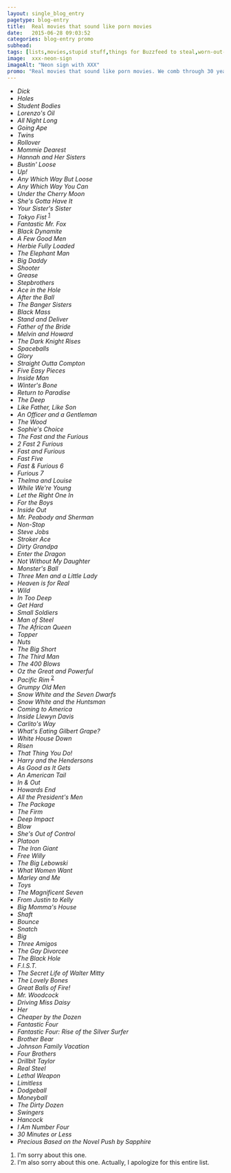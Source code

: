 ```yaml
---
layout: single_blog_entry
pagetype: blog-entry
title:  Real movies that sound like porn movies
date:   2015-06-28 09:03:52
categories: blog-entry promo
subhead:
tags: [lists,movies,stupid stuff,things for Buzzfeed to steal,worn-out-jokes]
image:  xxx-neon-sign
imageAlt: "Neon sign with XXX"
promo: "Real movies that sound like porn movies. We comb through 30 years of films so you don't have to."
---  
```


* *Dick*
* *Holes*
* *Student Bodies*
* *Lorenzo's Oil*
* *All Night Long*
* *Going Ape*
* *Twins*
* *Rollover*
* *Mommie Dearest*
* *Hannah and Her Sisters*
* *Bustin' Loose*
* *Up!*
* *Any Which Way But Loose*
* *Any Which Way You Can*
* *Under the Cherry Moon*
* *She's Gotta Have It*
* *Your Sister's Sister*
* *Tokyo Fist* <sup>[1][1]</sup>
* *Fantastic Mr. Fox*
* *Black Dynamite*
* *A Few Good Men*
* *Herbie Fully Loaded*
* *The Elephant Man*
* *Big Daddy*
* *Shooter*
* *Grease*
* *Stepbrothers*
* *Ace in the Hole*
* *After the Ball*
* *The Banger Sisters*
* *Black Mass*
* *Stand and Deliver*
* *Father of the Bride*
* *Melvin and Howard*
* *The Dark Knight Rises*
* *Spaceballs*
* *Glory*
* *Straight Outta Compton*
* *Five Easy Pieces*
* *Inside Man*
* *Winter's Bone*
* _Return to Paradise_
* *The Deep*
* *Like Father, Like Son*
* *An Officer and a Gentleman*
* *The Wood*
* *Sophie's Choice*
* *The Fast and the Furious*
* *2 Fast 2 Furious*
* *Fast and Furious*
* *Fast Five*
* *Fast & Furious 6*
* *Furious 7*
* *Thelma and Louise*
* *While We're Young*
* *Let the Right One In*
* *For the Boys*
* _Inside Out_
* *Mr. Peabody and Sherman*
* *Non-Stop*
* *Steve Jobs*
* *Stroker Ace*
* _Dirty Grandpa_
* *Enter the Dragon*
* *Not Without My Daughter*
* *Monster's Ball*
* *Three Men and a Little Lady*
* *Heaven is for Real*
* *Wild*
* *In Too Deep*
* *Get Hard*
* *Small Soldiers*
* *Man of Steel*
* *The African Queen*
* *Topper*
* *Nuts*
* *The Big Short*
* *The Third Man*
* *The 400 Blows*
* *Oz the Great and Powerful*
* *Pacific Rim* <sup>[2][2]</sup>
* *Grumpy Old Men*
* *Snow White and the Seven Dwarfs*
* *Snow White and the Huntsman*
* *Coming to America*
* *Inside Llewyn Davis*
* *Carlito's Way*
* *What's Eating Gilbert Grape?*
* *White House Down*
* *Risen*
* *That Thing You Do!*
* *Harry and the Hendersons*
* *As Good as It Gets*
* *An American Tail*
* *In & Out*
* *Howards End*
* *All the President's Men*
* *The Package*
* *The Firm*
* *Deep Impact*
* *Blow*
* *She's Out of Control*
* *Platoon*
* *The Iron Giant*
* *Free Willy*
* *The Big Lebowski*
* *What Women Want*
* *Marley and Me*
* *Toys*
* *The Magnificent Seven*
* *From Justin to Kelly*
* *Big Momma's House*
* *Shaft*
* *Bounce*
* *Snatch*
* *Big*
* *Three Amigos*
* *The Gay Divorcee*
* *The Black Hole*
* *F.I.S.T.*
* *The Secret Life of Walter Mitty*
* *The Lovely Bones*
* *Great Balls of Fire!*
* *Mr. Woodcock*
* *Driving Miss Daisy*
* *Her*
* *Cheaper by the Dozen*
* *Fantastic Four*
* *Fantastic Four: Rise of the Silver Surfer*
* *Brother Bear*
* *Johnson Family Vacation*
* *Four Brothers*
* *Drillbit Taylor*
* *Real Steel*
* *Lethal Weapon*
* *Limitless*
* *Dodgeball*
* *Moneyball*
* *The Dirty Dozen*
* *Swingers*
* *Hancock*
* *I Am Number Four*
* *30 Minutes or Less*
* *Precious Based on the Novel Push by Sapphire*


1. <span id="footnote-porno-movies"><span>I'm sorry about this one.
1. <span id="footnote-porno-movies-two"><span>I'm also sorry about this one. Actually, I apologize for this entire list.


[1]: #footnote-porno-movies
[2]: #footnote-porno-movies-two

